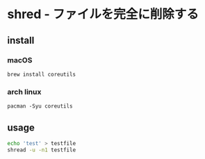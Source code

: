 # shred - ファイルを完全に削除する

## install

### macOS

```
brew install coreutils
```

### arch linux

```
pacman -Syu coreutils
```

## usage 

```bash
echo 'test' > testfile
shread -u -n1 testfile
```